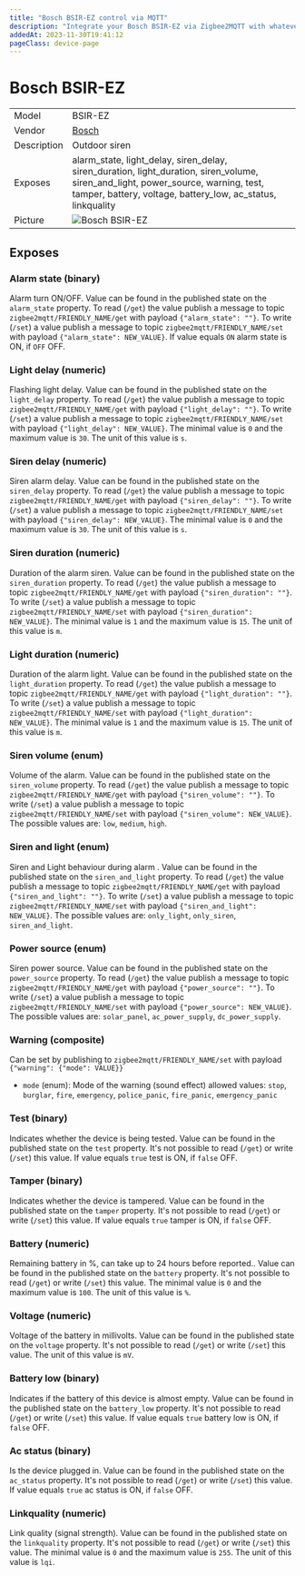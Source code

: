 ```yaml
---
title: "Bosch BSIR-EZ control via MQTT"
description: "Integrate your Bosch BSIR-EZ via Zigbee2MQTT with whatever smart home infrastructure you are using without the vendor's bridge or gateway."
addedAt: 2023-11-30T19:41:12
pageClass: device-page
---
```


<!-- !!!! -->
<!-- ATTENTION: This file is auto-generated through docgen! -->
<!-- You can only edit the "Notes"-Section between the two comment lines "Notes BEGIN" and "Notes END". -->
<!-- Do not use h1 or h2 heading within "## Notes"-Section. -->
<!-- !!!! -->

# Bosch BSIR-EZ

|     |     |
|-----|-----|
| Model | BSIR-EZ  |
| Vendor  | [Bosch](/supported-devices/#v=Bosch)  |
| Description | Outdoor siren |
| Exposes | alarm_state, light_delay, siren_delay, siren_duration, light_duration, siren_volume, siren_and_light, power_source, warning, test, tamper, battery, voltage, battery_low, ac_status, linkquality |
| Picture | ![Bosch BSIR-EZ](https://www.zigbee2mqtt.io/images/devices/BSIR-EZ.jpg) |


<!-- Notes BEGIN: You can edit here. Add "## Notes" headline if not already present. -->


<!-- Notes END: Do not edit below this line -->




## Exposes

### Alarm state (binary)
Alarm turn ON/OFF.
Value can be found in the published state on the `alarm_state` property.
To read (`/get`) the value publish a message to topic `zigbee2mqtt/FRIENDLY_NAME/get` with payload `{"alarm_state": ""}`.
To write (`/set`) a value publish a message to topic `zigbee2mqtt/FRIENDLY_NAME/set` with payload `{"alarm_state": NEW_VALUE}`.
If value equals `ON` alarm state is ON, if `OFF` OFF.

### Light delay (numeric)
Flashing light delay.
Value can be found in the published state on the `light_delay` property.
To read (`/get`) the value publish a message to topic `zigbee2mqtt/FRIENDLY_NAME/get` with payload `{"light_delay": ""}`.
To write (`/set`) a value publish a message to topic `zigbee2mqtt/FRIENDLY_NAME/set` with payload `{"light_delay": NEW_VALUE}`.
The minimal value is `0` and the maximum value is `30`.
The unit of this value is `s`.

### Siren delay (numeric)
Siren alarm delay.
Value can be found in the published state on the `siren_delay` property.
To read (`/get`) the value publish a message to topic `zigbee2mqtt/FRIENDLY_NAME/get` with payload `{"siren_delay": ""}`.
To write (`/set`) a value publish a message to topic `zigbee2mqtt/FRIENDLY_NAME/set` with payload `{"siren_delay": NEW_VALUE}`.
The minimal value is `0` and the maximum value is `30`.
The unit of this value is `s`.

### Siren duration (numeric)
Duration of the alarm siren.
Value can be found in the published state on the `siren_duration` property.
To read (`/get`) the value publish a message to topic `zigbee2mqtt/FRIENDLY_NAME/get` with payload `{"siren_duration": ""}`.
To write (`/set`) a value publish a message to topic `zigbee2mqtt/FRIENDLY_NAME/set` with payload `{"siren_duration": NEW_VALUE}`.
The minimal value is `1` and the maximum value is `15`.
The unit of this value is `m`.

### Light duration (numeric)
Duration of the alarm light.
Value can be found in the published state on the `light_duration` property.
To read (`/get`) the value publish a message to topic `zigbee2mqtt/FRIENDLY_NAME/get` with payload `{"light_duration": ""}`.
To write (`/set`) a value publish a message to topic `zigbee2mqtt/FRIENDLY_NAME/set` with payload `{"light_duration": NEW_VALUE}`.
The minimal value is `1` and the maximum value is `15`.
The unit of this value is `m`.

### Siren volume (enum)
Volume of the alarm.
Value can be found in the published state on the `siren_volume` property.
To read (`/get`) the value publish a message to topic `zigbee2mqtt/FRIENDLY_NAME/get` with payload `{"siren_volume": ""}`.
To write (`/set`) a value publish a message to topic `zigbee2mqtt/FRIENDLY_NAME/set` with payload `{"siren_volume": NEW_VALUE}`.
The possible values are: `low`, `medium`, `high`.

### Siren and light (enum)
Siren and Light behaviour during alarm .
Value can be found in the published state on the `siren_and_light` property.
To read (`/get`) the value publish a message to topic `zigbee2mqtt/FRIENDLY_NAME/get` with payload `{"siren_and_light": ""}`.
To write (`/set`) a value publish a message to topic `zigbee2mqtt/FRIENDLY_NAME/set` with payload `{"siren_and_light": NEW_VALUE}`.
The possible values are: `only_light`, `only_siren`, `siren_and_light`.

### Power source (enum)
Siren power source.
Value can be found in the published state on the `power_source` property.
To read (`/get`) the value publish a message to topic `zigbee2mqtt/FRIENDLY_NAME/get` with payload `{"power_source": ""}`.
To write (`/set`) a value publish a message to topic `zigbee2mqtt/FRIENDLY_NAME/set` with payload `{"power_source": NEW_VALUE}`.
The possible values are: `solar_panel`, `ac_power_supply`, `dc_power_supply`.

### Warning (composite)
Can be set by publishing to `zigbee2mqtt/FRIENDLY_NAME/set` with payload `{"warning": {"mode": VALUE}}`
- `mode` (enum): Mode of the warning (sound effect) allowed values: `stop`, `burglar`, `fire`, `emergency`, `police_panic`, `fire_panic`, `emergency_panic`

### Test (binary)
Indicates whether the device is being tested.
Value can be found in the published state on the `test` property.
It's not possible to read (`/get`) or write (`/set`) this value.
If value equals `true` test is ON, if `false` OFF.

### Tamper (binary)
Indicates whether the device is tampered.
Value can be found in the published state on the `tamper` property.
It's not possible to read (`/get`) or write (`/set`) this value.
If value equals `true` tamper is ON, if `false` OFF.

### Battery (numeric)
Remaining battery in %, can take up to 24 hours before reported..
Value can be found in the published state on the `battery` property.
It's not possible to read (`/get`) or write (`/set`) this value.
The minimal value is `0` and the maximum value is `100`.
The unit of this value is `%`.

### Voltage (numeric)
Voltage of the battery in millivolts.
Value can be found in the published state on the `voltage` property.
It's not possible to read (`/get`) or write (`/set`) this value.
The unit of this value is `mV`.

### Battery low (binary)
Indicates if the battery of this device is almost empty.
Value can be found in the published state on the `battery_low` property.
It's not possible to read (`/get`) or write (`/set`) this value.
If value equals `true` battery low is ON, if `false` OFF.

### Ac status (binary)
Is the device plugged in.
Value can be found in the published state on the `ac_status` property.
It's not possible to read (`/get`) or write (`/set`) this value.
If value equals `true` ac status is ON, if `false` OFF.

### Linkquality (numeric)
Link quality (signal strength).
Value can be found in the published state on the `linkquality` property.
It's not possible to read (`/get`) or write (`/set`) this value.
The minimal value is `0` and the maximum value is `255`.
The unit of this value is `lqi`.

